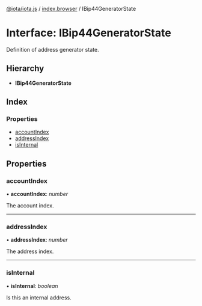 [@iota/iota.js](../README.md) / [index.browser](../modules/index_browser.md) / IBip44GeneratorState

# Interface: IBip44GeneratorState

Definition of address generator state.

## Hierarchy

* **IBip44GeneratorState**

## Index

### Properties

* [accountIndex](index_browser.ibip44generatorstate.md#accountindex)
* [addressIndex](index_browser.ibip44generatorstate.md#addressindex)
* [isInternal](index_browser.ibip44generatorstate.md#isinternal)

## Properties

### accountIndex

• **accountIndex**: *number*

The account index.

___

### addressIndex

• **addressIndex**: *number*

The address index.

___

### isInternal

• **isInternal**: *boolean*

Is this an internal address.
